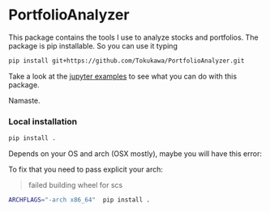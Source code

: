 # PortfolioAnalyzer

This package contains the tools I use to analyze stocks and portfolios. The package is pip installable. So you can use it typing

```bash
pip install git+https://github.com/Tokukawa/PortfolioAnalyzer.git
```

Take a look at the [jupyter examples](Examples/Overview.ipynb) to see what you can do with this package.

Namaste.


### Local installation

```bash
pip install .
```
Depends on your OS and arch (OSX mostly), maybe you will have this error:

To fix that you need to pass explicit your arch:
> failed building wheel for scs

```bash
ARCHFLAGS="-arch x86_64"  pip install .
```
